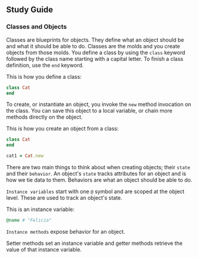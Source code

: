 ## Study Guide 

### Classes and Objects

Classes are blueprints for objects. They define what an object should be and what it should be able to do. Classes are the molds and you create objects from those molds. You define a class by using the `class` keyword followed by the class name starting with a capital letter. To finish a class definition, use the `end` keyword.

This is how you define a class:

```ruby
class Cat
end
```

To create, or instantiate an object, you invoke the `new` method invocation on the class. You can save this object to a local variable, or chain more methods directly on the object.

This is how you create an object from a class:

```ruby
class Cat
end

cat1 = Cat.new
```

There are two main things to think about when creating objects; their `state` and their `behavior`. An object's `state` tracks attributes for an object and is how we tie data to them. Behaviors are what an object should be able to do.

`Instance variables` start with one `@` symbol and are scoped at the object level. These are used to track an object's state. 

This is an instance variable:

```ruby
@name # "Felicia"
```

`Instance methods` expose behavior for an object. 

Setter methods set an instance variable and getter methods retrieve the value of that instance variable.
